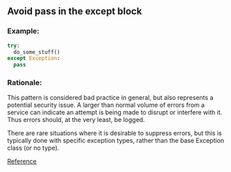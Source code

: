 ## Avoid pass in the except block

### Example:

```python
try:
  do_some_stuff()
except Exception:
  pass
```


### Rationale:

This pattern is considered bad practice in general, but also represents a potential security issue. A larger than normal volume of errors from a service can indicate an attempt is being made to disrupt or interfere with it. Thus errors should, at the very least, be logged.

There are rare situations where it is desirable to suppress errors, but this is typically done with specific exception types, rather than the base Exception class (or no type).

[Reference](https://docs.openstack.org/bandit/latest/plugins/try_except_pass.html)

